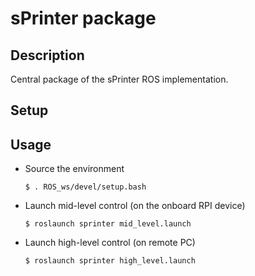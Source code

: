# sPrinter package

## Description
Central package of the sPrinter ROS implementation.

## Setup


## Usage
* Source the environment
    ```
    $ . ROS_ws/devel/setup.bash
    ```
* Launch mid-level control (on the onboard RPI device)
    ```
    $ roslaunch sprinter mid_level.launch
    ```
* Launch high-level control (on remote PC)
    ```
    $ roslaunch sprinter high_level.launch
    ```
